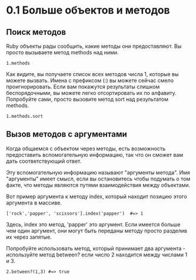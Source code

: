 ﻿# 0.1 Больше объектов и методов #

## Поиск методов ##

Ruby объекты рады сообщить, какие методы они предоставляют. Вы просто вызываете метод methods над ними.

	1.methods

Как видите, вы получаете список всех методов числа 1, которые вы можете вызвать. Имена с префиксом (:) вы можете сейчас смело проигнорировать. Если вам покажутся результаты слишком беспорядочными, вы можете легко отсортировать их по алфавиту. Попробуйте сами, просто вызовите метод sort над результатом methods.

	1.methods.sort


## Вызов методов с аргументами ##

Когда общаемся с объектом через методы, есть возможность предоставить вспомогательную информацию, так что он сможет вам дать соответствующий ответ.

Эту вспомогательную информацию называют "аргументы метода". Имя "аргументы" имеет смысл, если вы остановитесь чтобы подумать о том факте, что методы являются путями взаимодействия между объектами.

Вот пример аргумента к методу index, который находит позицию этого аргумента в массиве.

	['rock','papper', 'scissors'].index('papper')  #=> 1 

Здесь, index это метод, 'papper' это аргумент. Если имеется больше чем один аргумент, они могут быть переданы методу просто разделив их через запятые.

Попробуйте использовать метод, который принимает два аргумента - используйте метод between? если число 2 находится между числами 1 и 3.

	2.between?(1,3) #=> true

